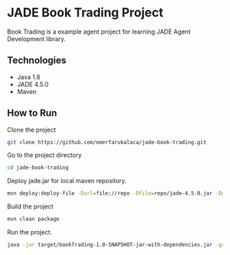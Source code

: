 
# JADE Book Trading Project

Book Trading is a example agent project for learning JADE Agent Development library.
## Technologies

- Java 1.8
- JADE 4.5.0
- Maven



## How to Run

Clone the project

```bash
git clone https://github.com/omerfarukalaca/jade-book-trading.git
```

Go to the project directory

```bash
cd jade-book-trading
```

Deploy jade.jar for local maven repository.

```bash
mvn deploy:deploy-file -Durl=file://repo -Dfile=repo/jade-4.5.0.jar -DgroupId=com.tilab.jade -DartifactId=jade -Dpackaging=jar -Dversion=4.5.0
```

Build the project

```bash
mvn clean package
```

Run the project.

```bash
java -jar target/bookTrading-1.0-SNAPSHOT-jar-with-dependencies.jar -gui
```

  